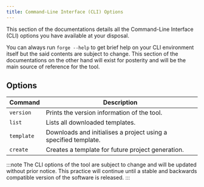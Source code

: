```yaml
---
title: Command-Line Interface (CLI) Options
---
```


This section of the documentations details all the Command-Line Interface (CLI)
options you have available at your disposal.

You can always run `forge --help` to get brief help on your CLI environment
itself but the said contents are subject to change. This section of the
documentations on the other hand will exist for posterity and will be the main
source of reference for the tool.

## Options

| Command    | Description                                                     |
| ---------- | --------------------------------------------------------------- |
| `version`  | Prints the version information of the tool.                     |
| `list`     | Lists all downloaded templates.                                 |
| `template` | Downloads and initialises a project using a specified template. |
| `create`   | Creates a template for future project generation.               |

<!-- prettier-ignore-start -->
:::note
The CLI options of the tool are subject to change and will be updated
without prior notice. This practice will continue until a stable and backwards
compatible version of the software is released.
:::
<!-- prettier-ignore-end -->
